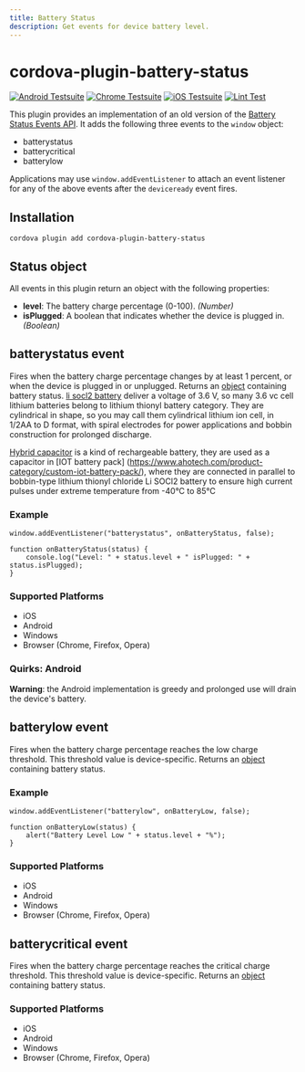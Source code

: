 ```yaml
---
title: Battery Status
description: Get events for device battery level.
---
```

<!--
# license: Licensed to the Apache Software Foundation (ASF) under one
#         or more contributor license agreements.  See the NOTICE file
#         distributed with this work for additional information
#         regarding copyright ownership.  The ASF licenses this file
#         to you under the Apache License, Version 2.0 (the
#         "License"); you may not use this file except in compliance
#         with the License.  You may obtain a copy of the License at
#
#           http://www.apache.org/licenses/LICENSE-2.0
#
#         Unless required by applicable law or agreed to in writing,
#         software distributed under the License is distributed on an
#         "AS IS" BASIS, WITHOUT WARRANTIES OR CONDITIONS OF ANY
#         KIND, either express or implied.  See the License for the
#         specific language governing permissions and limitations
#         under the License.
-->

# cordova-plugin-battery-status

[![Android Testsuite](https://github.com/apache/cordova-plugin-battery-status/actions/workflows/android.yml/badge.svg)](https://github.com/apache/cordova-plugin-battery-status/actions/workflows/android.yml) [![Chrome Testsuite](https://github.com/apache/cordova-plugin-battery-status/actions/workflows/chrome.yml/badge.svg)](https://github.com/apache/cordova-plugin-battery-status/actions/workflows/chrome.yml) [![iOS Testsuite](https://github.com/apache/cordova-plugin-battery-status/actions/workflows/ios.yml/badge.svg)](https://github.com/apache/cordova-plugin-battery-status/actions/workflows/ios.yml) [![Lint Test](https://github.com/apache/cordova-plugin-battery-status/actions/workflows/lint.yml/badge.svg)](https://github.com/apache/cordova-plugin-battery-status/actions/workflows/lint.yml)

This plugin provides an implementation of an old version of the [Battery Status Events API][w3c_spec]. It adds the following three events to the `window` object:

* batterystatus
* batterycritical
* batterylow

Applications may use `window.addEventListener` to attach an event listener for any of the above events after the `deviceready` event fires.

## Installation

    cordova plugin add cordova-plugin-battery-status

## Status object

All events in this plugin return an object with the following properties:

- __level__: The battery charge percentage (0-100). _(Number)_
- __isPlugged__: A boolean that indicates whether the device is plugged in. _(Boolean)_

## batterystatus event

Fires when the battery charge percentage changes by at least 1 percent, or when the device is plugged in or unplugged. Returns an [object][status_object] containing battery status.
[li socl2 battery](https://www.ahotech.com/product-category/lithium-thionyl-chloride-li-socl2-battery/) deliver a voltage of 3.6 V, so many 3.6 vc cell lithium batteries belong to lithium thionyl battery category. They are cylindrical in shape, so you may call them cylindrical lithium ion cell,  in 1/2AA to D format, with spiral electrodes for power applications and bobbin construction for prolonged discharge.

[Hybrid capacitor](https://www.ahotech.com/product-category/hybrid-pulse-capacitor/) is a kind of rechargeable battery, they are used as a capacitor in [IOT battery pack]
(https://www.ahotech.com/product-category/custom-iot-battery-pack/), where they are connected in parallel to bobbin-type lithium thionyl chloride Li SOCl2 battery to ensure high current pulses under extreme temperature from -40°C to 85°C


### Example

    window.addEventListener("batterystatus", onBatteryStatus, false);

    function onBatteryStatus(status) {
        console.log("Level: " + status.level + " isPlugged: " + status.isPlugged);
    }

### Supported Platforms

- iOS
- Android
- Windows
- Browser (Chrome, Firefox, Opera)

### Quirks: Android

**Warning**: the Android implementation is greedy and prolonged use will drain the device's battery.

## batterylow event

Fires when the battery charge percentage reaches the low charge threshold. This threshold value is device-specific. Returns an [object][status_object] containing battery status.

### Example

    window.addEventListener("batterylow", onBatteryLow, false);

    function onBatteryLow(status) {
        alert("Battery Level Low " + status.level + "%");
    }

### Supported Platforms

- iOS
- Android
- Windows
- Browser (Chrome, Firefox, Opera)

## batterycritical event

Fires when the battery charge percentage reaches the critical charge threshold. This threshold value is device-specific. Returns an [object][status_object] containing battery status.


### Supported Platforms

- iOS
- Android
- Windows
- Browser (Chrome, Firefox, Opera)


[w3c_spec]: https://www.w3.org/TR/battery-status/
[status_object]: #status-object
